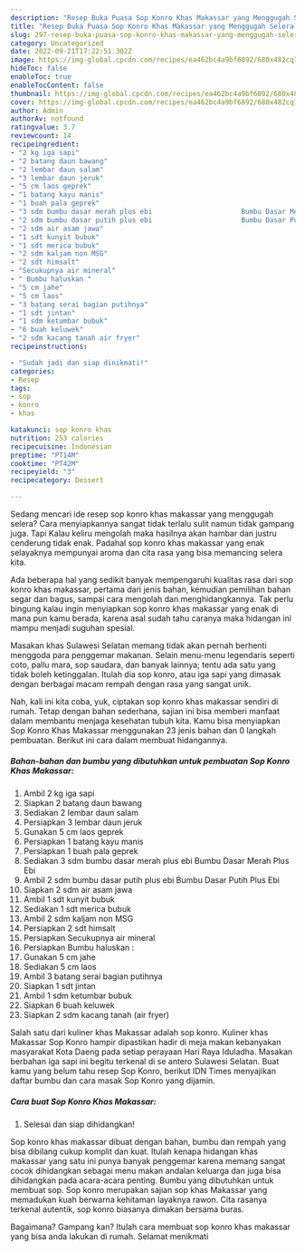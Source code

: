 ```yaml
---
description: "Resep Buka Puasa Sop Konro Khas Makassar yang Menggugah Selera "
title: "Resep Buka Puasa Sop Konro Khas Makassar yang Menggugah Selera "
slug: 297-resep-buka-puasa-sop-konro-khas-makassar-yang-menggugah-selera
category: Uncategorized
date: 2022-09-21T17:22:51.302Z
image: https://img-global.cpcdn.com/recipes/ea462bc4a9bf6892/680x482cq70/sop-konro-khas-makassar-foto-resep-utama.jpg
hideToc: false
enableToc: true
enableTocContent: false
thumbnail: https://img-global.cpcdn.com/recipes/ea462bc4a9bf6892/680x482cq70/sop-konro-khas-makassar-foto-resep-utama.jpg
cover: https://img-global.cpcdn.com/recipes/ea462bc4a9bf6892/680x482cq70/sop-konro-khas-makassar-foto-resep-utama.jpg
author: Admin
authorAv: notfound
ratingvalue: 3.7
reviewcount: 14
recipeingredient:
- "2 kg iga sapi"
- "2 batang daun bawang"
- "2 lembar daun salam"
- "3 lembar daun jeruk"
- "5 cm laos geprek"
- "1 batang kayu manis"
- "1 buah pala geprek"
- "3 sdm bumbu dasar merah plus ebi                      Bumbu Dasar Merah Plus Ebi"
- "2 sdm bumbu dasar putih plus ebi                      Bumbu Dasar Putih Plus Ebi"
- "2 sdm air asam jawa"
- "1 sdt kunyit bubuk"
- "1 sdt merica bubuk"
- "2 sdm kaljam non MSG"
- "2 sdt himsalt"
- "Secukupnya air mineral"
- " Bumbu haluskan "
- "5 cm jahe"
- "5 cm laos"
- "3 batang serai bagian putihnya"
- "1 sdt jintan"
- "1 sdm ketumbar bubuk"
- "6 buah keluwek"
- "2 sdm kacang tanah air fryer"
recipeinstructions:

- "Sudah jadi dan siap dinikmati!"
categories:
- Resep
tags:
- sop
- konro
- khas

katakunci: sop konro khas 
nutrition: 253 calories
recipecuisine: Indonesian
preptime: "PT14M"
cooktime: "PT42M"
recipeyield: "3"
recipecategory: Dessert

---
```



Sedang mencari ide resep sop konro khas makassar yang menggugah selera? Cara menyiapkannya sangat tidak terlalu sulit namun tidak gampang juga. Tapi Kalau keliru mengolah maka hasilnya akan hambar dan justru cenderung tidak enak. Padahal sop konro khas makassar yang enak selayaknya mempunyai aroma dan cita rasa yang bisa memancing selera kita.


Ada beberapa hal yang sedikit banyak mempengaruhi kualitas rasa dari sop konro khas makassar, pertama dari jenis bahan, kemudian pemilihan bahan segar dan bagus, sampai cara mengolah dan menghidangkannya. Tak perlu bingung kalau ingin menyiapkan sop konro khas makassar yang enak di mana pun kamu berada, karena asal sudah tahu caranya maka hidangan ini mampu menjadi suguhan spesial.

Masakan khas Sulawesi Selatan memang tidak akan pernah berhenti menggoda para penggemar makanan. Selain menu-menu legendaris seperti coto, pallu mara, sop saudara, dan banyak lainnya; tentu ada satu yang tidak boleh ketinggalan. Itulah dia sop konro, atau iga sapi yang dimasak dengan berbagai macam rempah dengan rasa yang sangat unik.


Nah, kali ini kita coba, yuk, ciptakan sop konro khas makassar sendiri di rumah. Tetap dengan bahan sederhana, sajian ini bisa memberi manfaat dalam membantu menjaga kesehatan tubuh kita. Kamu bisa menyiapkan Sop Konro Khas Makassar menggunakan 23 jenis bahan dan 0 langkah pembuatan. Berikut ini cara dalam membuat hidangannya.

<!--inarticleads1-->

##### Bahan-bahan dan bumbu yang dibutuhkan untuk pembuatan Sop Konro Khas Makassar:

1. Ambil 2 kg iga sapi
1. Siapkan 2 batang daun bawang
1. Sediakan 2 lembar daun salam
1. Persiapkan 3 lembar daun jeruk
1. Gunakan 5 cm laos geprek
1. Persiapkan 1 batang kayu manis
1. Persiapkan 1 buah pala geprek
1. Sediakan 3 sdm bumbu dasar merah plus ebi                      Bumbu Dasar Merah Plus Ebi
1. Ambil 2 sdm bumbu dasar putih plus ebi                      Bumbu Dasar Putih Plus Ebi
1. Siapkan 2 sdm air asam jawa
1. Ambil 1 sdt kunyit bubuk
1. Sediakan 1 sdt merica bubuk
1. Ambil 2 sdm kaljam non MSG
1. Persiapkan 2 sdt himsalt
1. Persiapkan Secukupnya air mineral
1. Persiapkan  Bumbu haluskan :
1. Gunakan 5 cm jahe
1. Sediakan 5 cm laos
1. Ambil 3 batang serai bagian putihnya
1. Siapkan 1 sdt jintan
1. Ambil 1 sdm ketumbar bubuk
1. Siapkan 6 buah keluwek
1. Siapkan 2 sdm kacang tanah (air fryer)


Salah satu dari kuliner khas Makassar adalah sop konro. Kuliner khas Makassar Sop Konro hampir dipastikan hadir di meja makan kebanyakan masyarakat Kota Daeng pada setiap perayaan Hari Raya Iduladha. Masakan berbahan iga sapi ini begitu terkenal di se antero Sulawesi Selatan. Buat kamu yang belum tahu resep Sop Konro, berikut IDN Times menyajikan daftar bumbu dan cara masak Sop Konro yang dijamin. 

<!--inarticleads2-->

##### Cara buat Sop Konro Khas Makassar:


1. Selesai dan siap dihidangkan!

Sop konro khas makassar dibuat dengan bahan, bumbu dan rempah yang bisa dibilang cukup komplit dan kuat. Itulah kenapa hidangan khas makassar yang satu ini punya banyak penggemar karena memang sangat cocok dihidangkan sebagai menu makan andalan keluarga dan juga bisa dihidangkan pada acara-acara penting. Bumbu yang dibutuhkan untuk membuat sop. Sop konro merupakan sajian sop khas Makassar yang memadukan kuah berwarna kehitaman layaknya rawon. Cita rasanya terkenal autentik, sop konro biasanya dimakan bersama buras. 

Bagaimana? Gampang kan? Itulah cara membuat sop konro khas makassar yang bisa anda lakukan di rumah. Selamat menikmati
